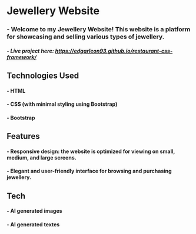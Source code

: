 # Jewellery Website
### - __Welcome to my Jewellery Website! This website is a platform for showcasing and selling various types of jewellery.__
#####  - Live project here: https://edgarleon93.github.io/restaurant-css-framework/

## Technologies Used

#### - HTML
#### - CSS (with minimal styling using Bootstrap)
#### - Bootstrap

## Features

#### - Responsive design: the website is optimized for viewing on small, medium, and large screens.
#### - Elegant and user-friendly interface for browsing and purchasing jewellery.

## Tech

#### - AI generated images
#### - AI generated textes


